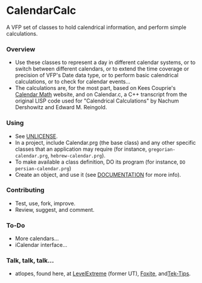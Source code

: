 # CalendarCalc #

A VFP set of classes to hold calendrical information, and perform simple calculations.

### Overview ###

* Use these classes to represent a day in different calendar systems, or to switch between different calendars, or to extend the time coverage or precision of VFP's Date data type, or to perform basic calendrical calculations, or to check for calendar events...
* The calculations are, for the most part, based on Kees Couprie's [Calendar Math](http://members.casema.nl/couprie/calmath/) website, and on Calendar.c, a C++ transcript from the original LISP code used for "Calendrical Calculations" by Nachum Dershowitz and Edward M. Reingold.

### Using ###

* See [UNLICENSE](UNLICENSE.md).
* In a project, include Calendar.prg (the base class) and any other specific classes that an application may require (for instance, ``gregorian-calendar.prg``, ``hebrew-calendar.prg``).
* To make available a class definition, DO its program (for instance, `DO persian-calendar.prg`)
* Create an object, and use it (see [DOCUMENTATION](DOCUMENTATION.md) for more info).

### Contributing ###

* Test, use, fork, improve.
* Review, suggest, and comment.

### To-Do ###

* More calendars...
* iCalendar interface...

### Talk, talk, talk... ###

* atlopes, found here, at [LevelExtreme](https://www.levelextreme.com) (former UT), [Foxite](https://www.foxite.com), and[Tek-Tips](https://www.tek-tips.com).